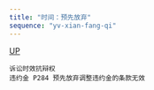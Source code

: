 ```yaml
---
title: "时间：预先放弃"
sequence: "yv-xian-fang-qi"
---
```


[UP](/law/civil-law-index.html)

```text
诉讼时效抗辩权
违约金 P284 预先放弃调整违约金的条款无效
```
